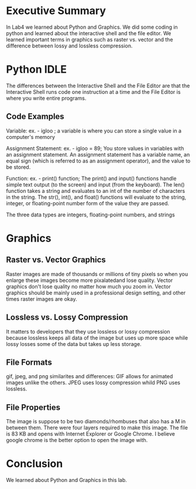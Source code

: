 # Executive Summary

In Lab4 we learned about Python and Graphics. We did some coding in python and learned about the interactive shell and the file editor. We learned important terms in graphics such as raster vs. vector and the difference between lossy and lossless compression.

# Python IDLE

The differences between the Interactive Shell and the File Editor are that the Interactive Shell runs code one instruction at a time and the File Editor is where you write entire programs. 

## Code Examples
 
Variable: ex. - igloo ; a variable is where you can store a single value in a computer's memory
 
Assignment Statement: ex. - igloo = 89; You store values in variables with an assignment statement. An assignment statement has a variable name, an equal sign (which is referred to as an assignment operator), and the value to be stored.

Function: ex. - print() function; The print() and input() functions handle simple text output (to the screen) and input (from the keyboard). The len() function takes a string and evaluates to an int of the number of characters in the string. The str(), int(), and float() functions will evaluate to the string, integer, or floating-point number form of the value they are passed.

The three data types are integers, floating-point numbers, and strings

# Graphics

## Raster vs. Vector Graphics

Raster images are made of thousands or millions of tiny pixels so when you enlarge these images become more pixalatedand lose quality. Vector graphics don't lose quality no matter how much you zoom in. Vector graphics should be mainly used in a professional design setting, and other times raster images are okay.

## Lossless vs. Lossy Compression

It matters to developers that they use lossless or lossy compression because lossless keeps all data of the image but uses up more space while lossy losses some of the data but takes up less storage.

## File Formats

gif, jpeg, and png similarites and differences:
GIF allows for animated images unlike the others. JPEG uses lossy compression whild PNG uses lossless.

## File Properties

The image is suppose to be two diamonds/rhombuses that also has a M in between them. There were four layers required to make this image. The file is 83 KB and opens with Internet Explorer or Google Chrome. I believe google chrome is the better option to open the image with.

# Conclusion

We learned about Python and Graphics in this lab.

